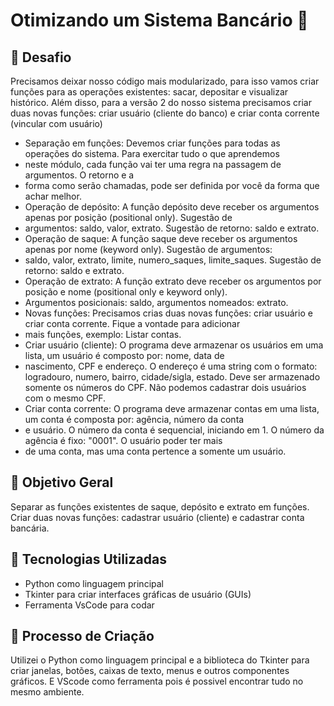 # Otimizando um Sistema Bancário 🏦

## 🚀 Desafio

Precisamos deixar nosso código mais modularizado, para isso vamos criar funções para as operações existentes: sacar, 
depositar e visualizar histórico. Além disso, para a versão 2 do nosso sistema precisamos criar duas novas funções: criar usuário (cliente do banco) e criar conta corrente (vincular com usuário)

- Separação em funções: Devemos criar funções para todas as operações do sistema. Para exercitar tudo o que aprendemos
- neste módulo, cada função vai ter uma regra na passagem de argumentos. O retorno e a
- forma como serão chamadas, pode ser definida por você da forma que achar melhor.
- Operação de depósito: A função depósito deve receber os argumentos apenas por posição (positional only). Sugestão de
- argumentos: saldo, valor, extrato. Sugestão de retorno: saldo e extrato.
- Operação de saque: A função saque deve receber os argumentos apenas por nome (keyword only). Sugestão de argumentos:
- saldo, valor, extrato, limite, numero_saques, limite_saques. Sugestão de retorno: saldo e extrato.
- Operação de extrato: A função extrato deve receber os argumentos por posição e nome (positional only e keyword only).
- Argumentos posicionais: saldo, argumentos nomeados: extrato.
- Novas funções: Precisamos crias duas novas funções: criar usuário e criar conta corrente. Fique a vontade para adicionar
- mais funções, exemplo: Listar contas.
- Criar usuário (cliente): O programa deve armazenar os usuários em uma lista, um usuário é composto por: nome, data de
- nascimento, CPF e endereço. O endereço é uma string com o formato: logradouro, numero, bairro, cidade/sigla, estado. Deve ser armazenado somente os números do CPF. Não podemos cadastrar dois usuários com o mesmo CPF.
- Criar conta corrente: O programa deve armazenar contas em uma lista, um conta é composta por: agência, número da conta
- e usuário. O número da conta é sequencial, iniciando em 1. O número da agência é fixo: "0001". O usuário poder ter mais
- de uma conta, mas uma conta pertence a somente um usuário.

## 📒 Objetivo Geral

Separar as funções existentes de saque, depósito e extrato em funções. Criar duas novas funções: cadastrar usuário
(cliente) e cadastrar conta bancária.

## 🤖 Tecnologias Utilizadas

- Python como linguagem principal
- Tkinter para criar interfaces gráficas de usuário (GUIs)
- Ferramenta VsCode para codar

## 🧐 Processo de Criação

Utilizei o Python como linguagem principal e a biblioteca do Tkinter para criar janelas, botões, caixas de texto, 
menus e outros componentes gráficos. E VScode como ferramenta pois é possivel encontrar tudo no mesmo ambiente.

